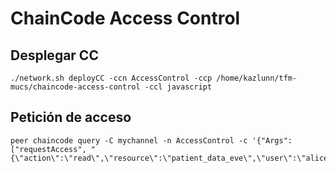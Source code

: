# ChainCode Access Control

## Desplegar CC
```console
./network.sh deployCC -ccn AccessControl -ccp /home/kazlunn/tfm-mucs/chaincode-access-control -ccl javascript
```

## Petición de acceso
```console
peer chaincode query -C mychannel -n AccessControl -c '{"Args":["requestAccess", "{\"action\":\"read\",\"resource\":\"patient_data_eve\",\"user\":\"alice\",\"project\":\"ProjectAlpha\"}"]}'
```
